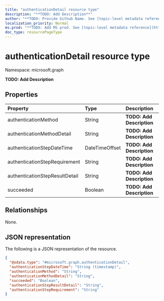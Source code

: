 ```yaml
---
title: "authenticationDetail resource type"
description: "**TODO: Add Description**"
author: "**TODO: Provide Github Name. See [topic-level metadata reference](https://msgo.azurewebsites.net/add/document/guidelines/metadata.html#topic-level-metadata)**"
localization_priority: Normal
ms.prod: "**TODO: Add MS prod. See [topic-level metadata reference](https://msgo.azurewebsites.net/add/document/guidelines/metadata.html#topic-level-metadata)**"
doc_type: resourcePageType
---
```


# authenticationDetail resource type


Namespace: microsoft.graph

**TODO: Add Description**

## Properties
|Property|Type|Description|
|:---|:---|:---|
|authenticationMethod|String|**TODO: Add Description**|
|authenticationMethodDetail|String|**TODO: Add Description**|
|authenticationStepDateTime|DateTimeOffset|**TODO: Add Description**|
|authenticationStepRequirement|String|**TODO: Add Description**|
|authenticationStepResultDetail|String|**TODO: Add Description**|
|succeeded|Boolean|**TODO: Add Description**|

## Relationships
None.

## JSON representation
The following is a JSON representation of the resource.
<!-- {
  "blockType": "resource",
  "@odata.type": "microsoft.graph.authenticationDetail"
}
-->
``` json
{
  "@odata.type": "#microsoft.graph.authenticationDetail",
  "authenticationStepDateTime": "String (timestamp)",
  "authenticationMethod": "String",
  "authenticationMethodDetail": "String",
  "succeeded": "Boolean",
  "authenticationStepResultDetail": "String",
  "authenticationStepRequirement": "String"
}
```

